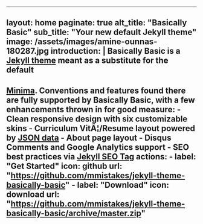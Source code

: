 
--- 
layout: home 
paginate: true 
alt_title: "Basically Basic" 
sub_title: "Your new default Jekyll theme" 
image: /assets/images/amine-ounnas-180287.jpg 
introduction: | Basically Basic is a [Jekyll theme](https://jekyllrb.com/docs/themes/) meant as a substitute for the default 
--- 

[Minima](https://github.com/jekyll/minima). Conventions and features found there are fully supported by **Basically Basic**, with a few enhancements thrown in for good measure: - Clean responsive design with six customizable skins - Curriculum VitÃ¦/Resume layout powered by [JSON data](http://registry.jsonresume.org/) - About page layout - Disqus Comments and Google Analytics support - SEO best practices via [Jekyll SEO Tag](https://github.com/jekyll/jekyll-seo-tag/) actions: - label: "Get Started" icon: github url: "https://github.com/mmistakes/jekyll-theme-basically-basic" - label: "Download" icon: download url: "https://github.com/mmistakes/jekyll-theme-basically-basic/archive/master.zip" 
---
